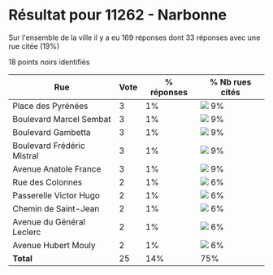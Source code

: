 # Résultat pour 11262 - Narbonne

Sur l'ensemble de la ville il y a eu 169 réponses dont 33 réponses avec une rue citée (19%)

18 points noirs identifiés

| Rue | Vote | % réponses | % Nb rues cités|
|-----|------|------------|----------------|
| Place des Pyrénées | 3 | 1% | <img src="../../img/bar_9.gif" />&nbsp;9%|
| Boulevard Marcel Sembat | 3 | 1% | <img src="../../img/bar_9.gif" />&nbsp;9%|
| Boulevard Gambetta | 3 | 1% | <img src="../../img/bar_9.gif" />&nbsp;9%|
| Boulevard Frédéric Mistral | 3 | 1% | <img src="../../img/bar_9.gif" />&nbsp;9%|
| Avenue Anatole France | 3 | 1% | <img src="../../img/bar_9.gif" />&nbsp;9%|
| Rue des Colonnes | 2 | 1% | <img src="../../img/bar_6.gif" />&nbsp;6%|
| Passerelle Victor Hugo | 2 | 1% | <img src="../../img/bar_6.gif" />&nbsp;6%|
| Chemin de Saint-Jean | 2 | 1% | <img src="../../img/bar_6.gif" />&nbsp;6%|
| Avenue du Général Leclerc | 2 | 1% | <img src="../../img/bar_6.gif" />&nbsp;6%|
| Avenue Hubert Mouly | 2 | 1% | <img src="../../img/bar_6.gif" />&nbsp;6%|
| **Total** | 25 | 14% | 75%|
